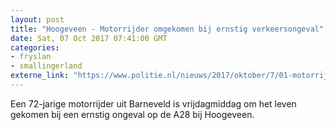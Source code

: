 ```yaml
---
layout: post
title: "Hoogeveen - Motorrijder omgekomen bij ernstig verkeersongeval"
date: Sat, 07 Oct 2017 07:41:00 GMT
categories: 
- fryslan 
- smallingerland 
externe_link: "https://www.politie.nl/nieuws/2017/oktober/7/01-motorrijder-omgekomen-bij-ernstig-verkeersongeval.html"
---
```


Een 72-jarige motorrijder uit Barneveld is vrijdagmiddag om het leven gekomen bij een ernstig ongeval op de A28 bij Hoogeveen.
